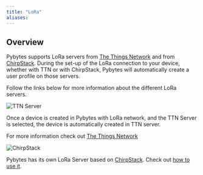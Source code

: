 ```yaml
---
title: "LoRa"
aliases:
---
```


## Overview

Pybytes supports LoRa servers from [The Things Network](https://www.thethingsnetwork.org/) and from [ChirpStack](https://www.chirpstack.io/). During the set-up of the LoRa connection to your device, whether with TTN or with ChirpStack, Pybytes will automatically create a user profile on those servers.

Follow the links below for more information about the different LoRa servers.

![TTN Server](/gitbook/assets/pybytes/lora/ttn_logo.svg)

Once a device is created in Pybytes with LoRa network, and the TTN Server is selected, the device is automatically created in TTN server.

For more information check out [The Things Network](https://www.thethingsnetwork.org/docs/)

![ChirpStack](/gitbook/assets/pybytes/lora/chirpstack_logo.png)

Pybytes has its own LoRa Server based on [ChirpStack](https://www.chirpstack.io/). Check out [how to use it](chirpstack).

